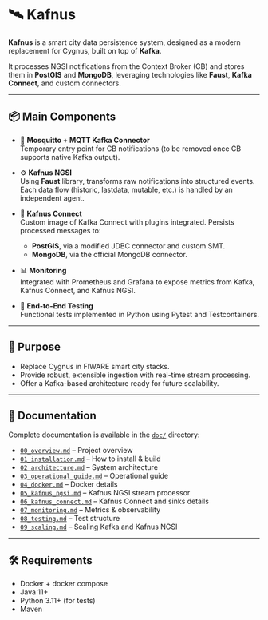 # 🛰️ Kafnus

**Kafnus** is a smart city data persistence system, designed as a modern replacement for Cygnus, built on top of **Kafka**.

It processes NGSI notifications from the Context Broker (CB) and stores them in **PostGIS** and **MongoDB**, leveraging technologies like **Faust**, **Kafka Connect**, and custom connectors.

---

## 📦 Main Components

- 🧭 **Mosquitto + MQTT Kafka Connector**  
  Temporary entry point for CB notifications (to be removed once CB supports native Kafka output).

- ⚙️ **Kafnus NGSI**  
  Using **Faust** library, transforms raw notifications into structured events. Each data flow (historic, lastdata, mutable, etc.) is handled by an independent agent.

- 🔄 **Kafnus Connect**  
  Custom image of Kafka Connect with plugins integrated. Persists processed messages to:
  - **PostGIS**, via a modified JDBC connector and custom SMT.
  - **MongoDB**, via the official MongoDB connector.

- 📊 **Monitoring**  
  Integrated with Prometheus and Grafana to expose metrics from Kafka, Kafnus Connect, and Kafnus NGSI.

- 🧪 **End-to-End Testing**  
  Functional tests implemented in Python using Pytest and Testcontainers.

---

## 🚀 Purpose

- Replace Cygnus in FIWARE smart city stacks.
- Provide robust, extensible ingestion with real-time stream processing.
- Offer a Kafka-based architecture ready for future scalability.

---

## 📁 Documentation

Complete documentation is available in the [`doc/`](./doc) directory:

- [`00_overview.md`](./doc/00_overview.md) – Project overview
- [`01_installation.md`](./doc/01_installation.md) – How to install & build
- [`02_architecture.md`](./doc/02_architecture.md) – System architecture
- [`03_operational_guide.md`](./doc/03_operational_guide.md) – Operational guide
- [`04_docker.md`](./doc/04_docker.md) – Docker details
- [`05_kafnus_ngsi.md`](./doc/05_kafnus_ngsi.md) – Kafnus NGSI stream processor
- [`06_kafnus_connect.md`](./doc/06_kafnus_connect.md) – Kafnus Connect and sinks details
- [`07_monitoring.md`](./doc/07_monitoring.md) – Metrics & observability
- [`08_testing.md`](./doc/08_testing.md) – Test structure
- [`09_scaling.md`](./doc/09_scaling.md) – Scaling Kafka and Kafnus NGSI

---

## 🛠️ Requirements

- Docker + docker compose
- Java 11+
- Python 3.11+ (for tests)
- Maven
